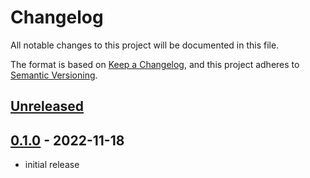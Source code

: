 # Changelog

All notable changes to this project will be documented in this file.

The format is based on [Keep a Changelog],
and this project adheres to [Semantic Versioning].

## [Unreleased]

## [0.1.0] - 2022-11-18

- initial release

<!-- Links -->

[keep a changelog]: https://keepachangelog.com/en/1.0.0/
[semantic versioning]: https://semver.org/spec/v2.0.0.html

<!-- Versions -->

[unreleased]: https://github.com/JichouP/lagrange-interpolation-rs/compare/v0.1.0...HEAD
[0.1.0]: https://github.com/JichouP/lagrange-interpolation-rs/releases/tag/v0.1.0
